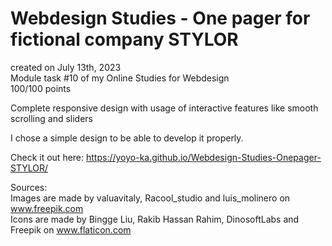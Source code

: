 # Webdesign Studies - One pager for fictional company STYLOR

created on July 13th, 2023 \
Module task #10 of my Online Studies for Webdesign \
100/100 points

Complete responsive design with usage of interactive features like smooth scrolling and sliders

I chose a simple design to be able to develop it properly.

Check it out here: https://yoyo-ka.github.io/Webdesign-Studies-Onepager-STYLOR/

Sources: \
Images are made by valuavitaly, Racool_studio and luis_molinero on www.freepik.com \
Icons are made by Bingge Liu, Rakib Hassan Rahim, DinosoftLabs and Freepik on www.flaticon.com
